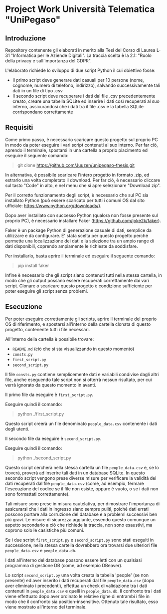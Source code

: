 # Project Work Università Telematica "UniPegaso"

## Introduzione

Repository contenente gli elaborati in merito alla Tesi del Corso di Laurea L-31 "Informatica per le Aziende Digitali".
La traccia scelta è la 2.1: "Ruolo della privacy e sull'importanza del GDPR".

L'elaborato richiede lo sviluppo di due script Python il cui obiettivo fosse:
- Il primo script deve generare dati casuali per 10 persone (nome, cognome, numero di telefono, indirizzo), salvando successivamente tali dati in un file di tipo .csv
- Il secondo script deve recuperare i dati dal file .csv precedentemente creato, creare una tabella SQLite ed inserire i dati così recuperati al suo interno, assicurandosi che i dati tra il file .csv e la tabella SQLite corrispondano correttamente

## Requisiti

Come primo passo, è necessario scaricare questo progetto sul proprio PC in modo da poter eseguire i vari script contenuti al suo interno. Per far ciò, aprendo il terminale, spostarsi in una cartella a proprio piacimento ed eseguire il seguente comando:
> git clone https://github.com/Juuzen/unipegaso-thesis.git

In alternativa, è possibile scaricare l'intero progetto in formato .zip, ed estrarlo una volta completato il download. Per far ciò, è necessario cliccare sul tasto "Code" in alto, e nel menu che si apre selezionare "Download zip".

Per il corretto funzionamento degli script, è necessario che sul PC sia installato Python (può essere scaricato per tutti i comuni OS dal sito ufficiale: https://www.python.org/downloads/).

Dopo aver installato con successo Python (qualora non fosse presente sul proprio PC), è necessario installare Faker (https://github.com/joke2k/faker).

Faker è un package Python di generazione casuale di dati, semplice da utilizzare e da configurare. E' stata scelta per questo progetto perché permette una localizzazione dei dati e la selezione tra un ampio range di dati disponibili, coprendo ampiamente le richieste da soddisfare.

Per installarlo, basta aprire il terminale ed eseguire il seguente comando:
> pip install faker

Infine è necessario che gli script siano contenuti tutti nella stessa cartella, in modo che gli output possano essere recuperati correttamente dai vari script.
Clonare o scaricare questo progetto è condizione sufficiente per poter eseguire gli script senza problemi.

## Esecuzione

Per poter eseguire correttamente gli scripts, aprire il terminale del proprio OS di riferimento, e spostarsi all'interno della cartella clonata di questo progetto, contenente tutti i file necessari.

All'interno della cartella è possibile trovare:
- `README.md` (ciò che si sta visualizzando in questo momento)
- `consts.py`
- `first_script.py`
- `second_script.py`

Il file `consts.py` contiene semplicemente dati e variabili condivise dagli altri file, anche eseguendo tale script non si otterrà nessun risultato, per cui verrà ignorato da questo momento in avanti.

Il primo file da eseguire è `first_script.py`. 

Eseguire quindi il comando:
> python ./first_script.py

Questo script creerà un file denominato `people_data.csv` contenente i dati degli utenti.



Il secondo file da eseguire è `second_script.py`. 

Eseguire quindi il comando:
> python ./second_script.py

Questo script cercherà nella stessa cartella un file `people_data.csv` e, se lo troverà, proverà ad inserire tali dati in un database SQLite. In questo secondo script vengono prese diverse misure per verificare la validità dei dati recuperati dal file `people_data.csv` (come, ad esempio, fermare l'esecuzione del codice se il file non esiste, oppure è vuoto, o se i dati non sono formattati correttamente). 

Tali misure sono prese in misura cautelativa, per dimostrare l'importanza di assicurarsi che i dati in ingresso siano sempre puliti, poiché dati errati possono portare alla corruzione del database e a problemi successivi ben più gravi. Le misure di sicurezza aggiunte, essendo questo comunque un aspetto secondario a ciò che richiede la traccia, non sono esaustivi, ma coprono solo le casistiche più comuni.

Se i due script `first_script.py` e `second_script.py` sono stati eseguiti in successione, nella stessa cartella dovrebbero ora trovarsi due ulteriori file `people_data.csv` e `people_data.db`. 

I dati all'interno del database possono essere letti con un qualsiasi programma di gestione DB (come, ad esempio DBeaver).

Lo script `second_script.py` una volta creata la tabella 'people' (se non presente) ed aver inserito i dati recuperati dal file `people_data.csv` (dopo aver eliminato i precedenti), effettua un check di validazione tra i dati contenuti in `people_data.csv` e quelli in `people_data.db`. Il confronto tra i dati viene effettuato dopo aver ordinato le relative righe di entrambi i file in modo che il confronto sia position-insensitive. Ottenuto tale risultato, esso viene mostrato all'interno del terminale.
